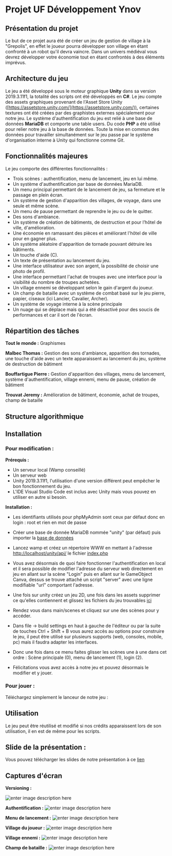 # Projet UF Développement Ynov
## Présentation du projet
Le but de ce projet aura été de créer un jeu de gestion de village à la "Grepolis", en effet le joueur pourra développer son village en étant confronté à un robot qu'il devra vaincre. Dans un univers médiéval vous devrez développer votre économie tout en étant confrontés à des éléments imprévus. 

## Architecture du jeu
Le jeu a été développé sous le moteur graphique **Unity** dans sa version 2019.3.11f1, la totalité des scripts ont été développés en **C#**. Le jeu compte des assets graphiques provenant de l'Asset Store Unity ([https://assetstore.unity.com/](https://assetstore.unity.com/)),
certaines textures ont été créées par des graphistes externes spécialement pour notre jeu. Le système d'authentification du jeu est relié à une base de données **MariaDB** et comporte une table users. Du code **PHP** a été utilisé pour relier notre jeu à la base de données. Toute la mise en commun des données pour travailler simultanément sur le jeu passe par le système d'organisation interne à Unity qui fonctionne comme Git.  

## Fonctionnalités majeures

Le jeu comporte des différentes fonctionnalités : 
* Trois scènes : authentification, menu de lancement, jeu en lui même.
* Un système d'authentification par base de données MariaDB.
* Un menu principal permettant de le lancement de jeu, sa fermeture et le passage en plein écran.
* Un système de gestion d'apparition des villages, de voyage, dans une seule et même scène.
* Un menu de pause permettant de reprendre le jeu ou de le quitter.
* Des sons d'ambiance.
* Un système de création de bâtiments, de destruction et pour l’hôtel de ville, d'amélioration.
* Une économie en ramassant des pièces et améliorant l'hôtel de ville pour en gagner plus.
* Un système aléatoire d'apparition de tornade pouvant détruire les bâtiments.
* Un touche d'aide (C).
* Un texte de présentation au lancement du jeu.
* Une interface utilisateur avec son argent, la possibilité de choisir une photo de profil.
* Une interface permettant l'achat de troupes avec une interface pour la visibilité du nombre de troupes achetées.
* Un village ennemi se développant selon le gain d'argent du joueur.
* Un champ de bataille avec un système de combat basé sur le jeu pierre, papier, ciseaux (ici Lancier, Cavalier, Archer).
* Un système de voyage interne à la scène principale
* Un nuage qui se déplace mais qui a été désactivé pour des soucis de performances et car il sort de l'écran. 

## Répartition des tâches
**Tout le monde :** Graphismes

**Malbec Thomas :** Gestion des sons d'ambiance, apparition des tornades, une touche d'aide avec un texte apparaissent au lancement du jeu, système de destruction de bâtiment

**Bouffartigue Pierre :** Gestion d'apparition des villages, menu de lancement, système d'authentification, village ennemi, menu de pause, création de bâtiment

**Trouvat Jeremy :** Amélioration de bâtiment, économie, achat de troupes, champ de bataille

## Structure algorithmique

## Installation

### Pour modification :
__Prérequis :__
- Un serveur local (Wamp conseillé)
- Un serveur web
- Unity 2019.3.11f1, l'utilisation d'une version différent peut empêcher le bon fonctionnement du jeu.
- L'IDE Visual Studio Code est inclus avec Unity mais vous pouvez en utiliser en autre si besoin.

__Installation :__
* Les identifiants utilisés pour phpMyAdmin sont ceux par défaut donc en login : root et rien en mot de passe

* Créer une base de donnée MariaDB nommée "unity" (par défaut) puis importer la [base de données](https://github.com/PierreBouffartigue/ProjetDev/tree/master/Base%20de%20donn%C3%A9es)
* Lancez wamp et créez un répertoire WWW en mettant  à l'adresse [http://localhost/unity/api/](http://localhost/unity/api/) le fichier [index.php](https://github.com/PierreBouffartigue/ProjetDev/tree/master/Serveur%20web)

* Vous avez désormais de quoi faire fonctionner l'authentification en local et il sera possible de modifier l'adresse du serveur web directement en jeu en allant sur la scène "Login" puis en allant sur le GameObject Canva, dessus se trouve attaché un script "server" avec une ligne modifiable "url" comportant l'adresse. 

* Une fois sur unity créez un jeu 2D, une fois dans les assets supprimer ce qu'elles contiennent et glissez les fichiers du jeu trouvables [ici](https://github.com/PierreBouffartigue/ProjetDev/tree/master/Jeu)

* Rendez vous dans main/scenes et cliquez sur une des scènes pour y accéder.

* Dans file -> build settings en haut à gauche de l'éditeur ou par la suite de touches Ctrl + Shift + B vous aurez accès au options pour construire le jeu, il peut être utilisé sur plusieurs supports (web, consoles, mobile, pc) mais il faudra adapter les interfaces. 

* Donc une fois dans ce menu faites glisser les scènes une à une dans cet ordre : Scène principale (0), menu de lancement (1), login (2).

* Félicitations vous avez accès à notre jeu et pouvez désormais le modifier et y jouer.

### Pour jouer :
Téléchargez simplement le lanceur de notre jeu : 

##  Utilisation
Le jeu peut être réutilisé et modifié si nos crédits apparaissent lors de son utilisation, il en est de même pour les scripts.

## Slide de la présentation :
Vous pouvez télécharger les slides de notre présentation à ce [lien](https://cdn.discordapp.com/attachments/698581960179843262/715885602846933033/Projet_Dev.pdf)

## Captures d'écran
**Versioning :**

![enter image description here](https://cdn.discordapp.com/attachments/698581960179843262/715890918368215050/Collaboration.PNG)

**Authentification :**
![enter image description here](https://cdn.discordapp.com/attachments/698581960179843262/715882341045764196/Login.PNG)

**Menu de lancement :**
![enter image description here](https://cdn.discordapp.com/attachments/698581960179843262/715882342127894588/LaunchMenu.PNG)

**Village du joueur :**
![enter image description here](https://cdn.discordapp.com/attachments/698581960179843262/715882343226802216/VillagePrincipal.PNG)

**Village ennemi :**
![enter image description here](https://cdn.discordapp.com/attachments/698581960179843262/715882345667887144/Enemy.PNG)

**Champ de bataille :**
![enter image description here](https://cdn.discordapp.com/attachments/698581960179843262/715882345818882118/Bataille.PNG)